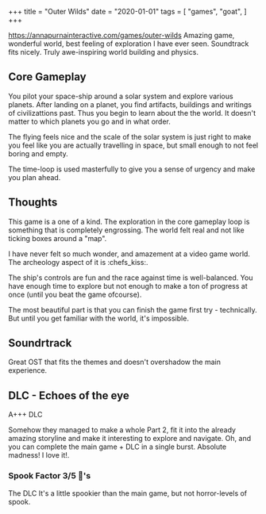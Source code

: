 +++
title = "Outer Wilds"
date = "2020-01-01"
tags = [
    "games",
    "goat",
]
+++

https://annapurnainteractive.com/games/outer-wilds
Amazing game, wonderful world, best feeling of  exploration I have ever seen. Soundtrack fits nicely. Truly awe-inspiring world building and physics.
<!--more-->

## Core Gameplay
You pilot your space-ship around a solar system and explore various planets. After landing on a planet, you find artifacts, buildings and writings of civilizattions past. Thus you begin to learn about the the world. It doesn't matter to which planets you go and in what order.

The flying feels nice and the scale of the solar system is just right to make you feel like you are actually travelling in space, but small enough to not feel boring and empty.

The time-loop is used masterfully to give you a sense of urgency and make you plan ahead.

## Thoughts
This game is a one of a kind. The exploration in the core gameplay loop is something that is completely engrossing. The world felt real and not like ticking boxes around a "map". 

I have never felt so much wonder, and amazement at a video game world. The archeology aspect of it is :chefs_kiss:.

The ship's controls are fun and the race against time is well-balanced. You have enough time to explore but not enough to make a ton of progress at once (until you beat the game ofcourse). 

The most beautiful part is that you can finish the game first try - technically. But until you get familiar with the world, it's impossible.


## Soundrtrack
Great OST that fits the themes and doesn't overshadow the main experience.

## DLC - Echoes of the eye
A+++ DLC

Somehow they managed to make a whole Part 2, fit it into the already amazing storyline and make it interesting to explore and navigate. Oh, and you can complete the main game + DLC in a single burst. Absolute madness! I love it!.

### Spook Factor 3/5 :ghost:'s
The DLC It's a little spookier than the main game, but not horror-levels of spook.

